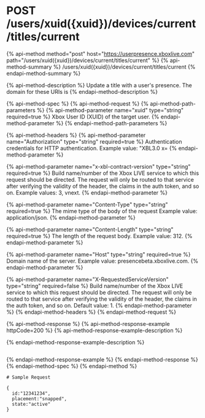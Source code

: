 # POST /users/xuid\({xuid}\)/devices/current/titles/current

{% api-method method="post" host="https://userpresence.xboxlive.com" path="/users/xuid\({xuid}\)/devices/current/titles/current" %}
{% api-method-summary %}
/users/xuid\({xuid}\)/devices/current/titles/current
{% endapi-method-summary %}

{% api-method-description %}
Update a title with a user's presence. The domain for these URIs is
{% endapi-method-description %}

{% api-method-spec %}
{% api-method-request %}
{% api-method-path-parameters %}
{% api-method-parameter name="xuid" type="string" required=true %}
Xbox User ID \(XUID\) of the target user.
{% endapi-method-parameter %}
{% endapi-method-path-parameters %}

{% api-method-headers %}
{% api-method-parameter name="Authorization" type="string" required=true %}
Authentication credentials for HTTP authentication. Example value: "XBL3.0 x=
{% endapi-method-parameter %}

{% api-method-parameter name="x-xbl-contract-version" type="string" required=true %}
Build name/number of the Xbox LIVE service to which this request should be directed. The request will only be routed to that service after verifying the validity of the header, the claims in the auth token, and so on. Example values: 3, vnext.
{% endapi-method-parameter %}

{% api-method-parameter name="Content-Type" type="string" required=true %}
The mime type of the body of the request Example value: application/json.
{% endapi-method-parameter %}

{% api-method-parameter name="Content-Length" type="string" required=true %}
The length of the request body. Example value: 312.
{% endapi-method-parameter %}

{% api-method-parameter name="Host" type="string" required=true %}
Domain name of the server. Example value: presencebeta.xboxlive.com.
{% endapi-method-parameter %}

{% api-method-parameter name="X-RequestedServiceVersion" type="string" required=false %}
Build name/number of the Xbox LIVE service to which this request should be directed. The request will only be routed to that service after verifying the validity of the header, the claims in the auth token, and so on. Default value: 1.
{% endapi-method-parameter %}
{% endapi-method-headers %}
{% endapi-method-request %}

{% api-method-response %}
{% api-method-response-example httpCode=200 %}
{% api-method-response-example-description %}

{% endapi-method-response-example-description %}

```text

```
{% endapi-method-response-example %}
{% endapi-method-response %}
{% endapi-method-spec %}
{% endapi-method %}

```text
# Sample Request

{
  id:"12341234",
  placement:"snapped",
  state:"active"
}
```

